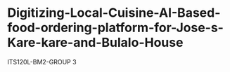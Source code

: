 # Digitizing-Local-Cuisine-AI-Based-food-ordering-platform-for-Jose-s-Kare-kare-and-Bulalo-House
ITS120L-BM2-GROUP 3
